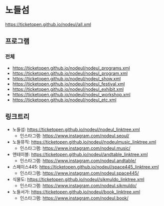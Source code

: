 # 노들섬
https://ticketopen.github.io/nodeul/all.xml

## 프로그램
### 전체
- https://ticketopen.github.io/nodeul/nodeul_programs.xml
- https://ticketopen.github.io/nodeul/nodeul_program.xml
- https://ticketopen.github.io/nodeul/nodeul_show.xml
- https://ticketopen.github.io/nodeul/nodeul_festival.xml
- https://ticketopen.github.io/nodeul/nodeul_exhibit.xml
- https://ticketopen.github.io/nodeul/nodeul_workshop.xml
- https://ticketopen.github.io/nodeul/nodeul_etc.xml

## 링크트리
- 노들섬: https://ticketopen.github.io/nodeul/nodeul_linktree.xml
  - 인스타그램: https://www.instagram.com/nodeul.seoul/
- 노들뮤직: https://ticketopen.github.io/nodeul/nodeulmusic_linktree.xml
  - 인스타그램: https://www.instagram.com/nodeul.music/
- 앤테이블: https://ticketopen.github.io/nodeul/andtable_linktree.xml
  - 인스타그램: https://www.instagram.com/nodeul.andtable/
- 스페이스445: https://ticketopen.github.io/nodeul/space445_linktree.xml
  - 인스타그램: https://www.instagram.com/nodeul.space445/
- 식물도: https://ticketopen.github.io/nodeul/sikmuldo_linktree.xml
  - 인스타그램: https://www.instagram.com/nodeul.sikmuldo/
- 노들서가: https://ticketopen.github.io/nodeul/book_linktree.xml
  - 인스타그램: https://www.instagram.com/nodeul.book/

